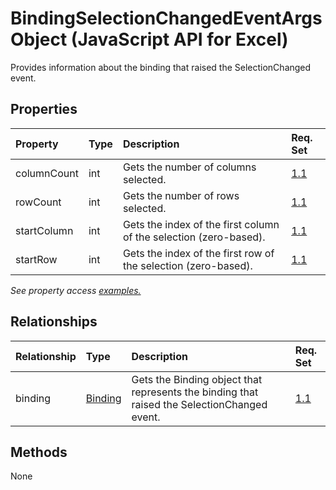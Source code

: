 # BindingSelectionChangedEventArgs Object (JavaScript API for Excel)

Provides information about the binding that raised the SelectionChanged event.

## Properties

| Property	   | Type	|Description| Req. Set|
|:---------------|:--------|:----------|:----|
|columnCount|int|Gets the number of columns selected.|[1.1](../requirement-sets/excel-api-requirement-sets.md)|
|rowCount|int|Gets the number of rows selected.|[1.1](../requirement-sets/excel-api-requirement-sets.md)|
|startColumn|int|Gets the index of the first column of the selection (zero-based).|[1.1](../requirement-sets/excel-api-requirement-sets.md)|
|startRow|int|Gets the index of the first row of the selection (zero-based).|[1.1](../requirement-sets/excel-api-requirement-sets.md)|

_See property access [examples.](#property-access-examples)_

## Relationships
| Relationship | Type	|Description| Req. Set|
|:---------------|:--------|:----------|:----|
|binding|[Binding](binding.md)|Gets the Binding object that represents the binding that raised the SelectionChanged event.|[1.1](../requirement-sets/excel-api-requirement-sets.md)|

## Methods
None

